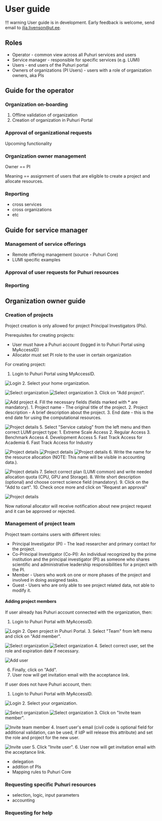 # User guide

!!! warning
    User guide is in development. Early feedback is welcome, send email to ilja.livenson@ut.ee.
    
    
## Roles

- Operator - common view across all Puhuri services and users
- Service manager - responsible for specific services (e.g. LUMI)
- Users - end users of the Puhuri portal
- Owners of organizations (PI Users) - users with a role of organization owners, aka PIs

## Guide for the operator

### Organization on-boarding

1. Offline validation of organization
2. Creation of organization in Puhuri Portal

### Approval of organizational requests

Upcoming functionality

### Organization owner management

Owner == PI

Meaning == assignment of users that are eligible to create a project and allocate resources.

### Reporting

- cross services
- cross organizations
- etc

## Guide for service manager

### Management of service offerings

- Remote offering management (source - Puhuri Core)
- LUMI specific examples

### Approval of user requests for Puhuri resources

### Reporting

## Organization owner guide

### Creation of projects

Project creation is only allowed for project Principal Investigators (PIs).

Prerequisites for creating projects:
* User must have a Puhuri account (logged in to Puhuri Portal using MyAccessID)
* Allocator must set PI role to the user in certain organization


For creating project:
1. Login to Puhuri Portal using MyAccessID.
   
![Login](../assets/Login.PNG)
2. Select your home organization.
   
![Select organization](../assets/Select%20workspace.PNG)
![Select organization](../assets/Select%20workspace_1.PNG)
3. Click on "Add project".
   
![Add project](../assets/Add%20project.PNG)
4. Fill the necessary fields (fields marked with * are mandatory).
    1. Project name - The original title of the project.
    2. Project description - A brief description about the project.
    3. End date - this is the end date for using the computational resources.
    
![Project details](../assets/Project%20details.PNG)
5. Select "Service catalog" from the left menu and then correct LUMI project type:
    1. Extreme Scale Access
    2. Regular Access
    3. Benchmark Access
    4. Development Access
    5. Fast Track Access for Academia
    6. Fast Track Access for Industry
    
![Project details](../assets/Service%20catalog.PNG)
![Project details](../assets/LUMI%20resource.PNG)
![Project details](../assets/Available%20resources.PNG)
6. Write the name for the resource allocation (NOTE: This name will be visible in accounting data.).

![Project details](../assets/Resource%20config.PNG)
7. Select correct plan (LUMI common) and write needed allocation quota (CPU, GPU and Storage).
8. Write short description (optional) and choose correct science field (mandatory).
9. Click on the "Add to cart".
10. Check once more and click on "Request an approval"

![Project details](../assets/Approval%20request.PNG)

Now national allocator will receive notification about new project request and it can be approved or rejected.
    
### Management of project team

Project team contains users with different roles:
* Principal Investigator (PI) - The lead researcher and primary contact for the project.
* Co-Principal Investigator (Co-PI): An individual recognized by the prime institution and the principal investigator (PI) as someone who shares scientific and administrative leadership responsibilities for a project with the PI.
* Member - Users who work on one or more phases of the project and involved in doing assigned tasks.
* Guest - Users who are only able to see project related data, not able to modify it.


#### Adding project members
If user already has Puhuri account connected with the organization, then:
1. Login to Puhuri Portal with MyAccessID.
   
![Login](../assets/Login.PNG)
2. Open project in Puhuri Portal.
3. Select "Team" from left menu and click on "Add member".
   
![Select organization](../assets/Team.PNG)
![Select organization](../assets/Add%20member.PNG)
4. Select correct user, set the role and expiration date if necessary.
   
![Add user](../assets/Add%20user.PNG)

6. Finally, click on "Add".
7. User now will get invitation email with the acceptance link.

If user does not have Puhuri account, then:
1. Login to Puhuri Portal with MyAccessID.
   
![Login](../assets/Login.PNG)
2. Select your organization.
   
![Select organization](../assets/Select%20workspace.PNG)
![Select organization](../assets/Select%20workspace_1.PNG)
3. Click on "Invite team member".
   
![Invite team member](../assets/Organization%20overview.PNG)
4. Insert user's email (civil code is optional field for additional validation, can be used, if IdP will release this attribute) and set the role and project for the new user.
   
![Invite user](../assets/Invite%20user.PNG)
5. Click "Invite user".
6. User now will get invitation email with the acceptance link.


- delegation
- addition of PIs
- Mapping rules to Puhuri Core

### Requesting specific Puhuri resources

- selection, logic, input parameters
- accounting

### Requesting for help



